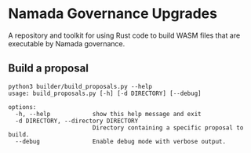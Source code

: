 # Namada Governance Upgrades

A repository and toolkit for using Rust code to build WASM files that are executable by Namada governance. 

## Build a proposal

```
python3 builder/build_proposals.py --help
usage: build_proposals.py [-h] [-d DIRECTORY] [--debug]

options:
  -h, --help            show this help message and exit
  -d DIRECTORY, --directory DIRECTORY
                        Directory containing a specific proposal to build.
  --debug               Enable debug mode with verbose output.
```

